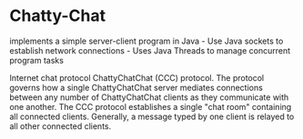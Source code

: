 # Chatty-Chat
implements a simple server-client program in Java   - Use Java sockets to establish network connections   - Uses Java Threads to manage concurrent program tasks   

Internet chat protocol
ChattyChatChat (CCC) protocol. The protocol governs how a single ChattyChatChat server
mediates connections between any number of ChattyChatChat clients as they communicate
with one another.
The CCC protocol establishes a single "chat room" containing all connected clients. Generally,
a message typed by one client is relayed to all other connected clients.

